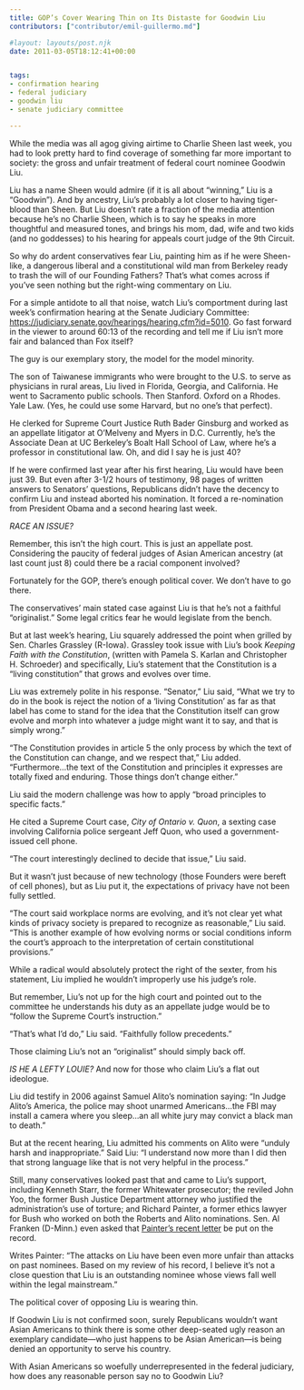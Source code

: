 ```yaml
---
title: GOP’s Cover Wearing Thin on Its Distaste for Goodwin Liu
contributors: ["contributor/emil-guillermo.md"]

#layout: layouts/post.njk
date: 2011-03-05T18:12:41+00:00


tags:
- confirmation hearing
- federal judiciary
- goodwin liu
- senate judiciary committee

---
```


While the media was all agog giving airtime to Charlie Sheen last week, you had to look pretty hard to find coverage of something far more important to society:  the gross and unfair treatment of federal court nominee Goodwin Liu.

Liu has a name Sheen would admire (if it is all about “winning,” Liu is a “Goodwin”).  And by ancestry, Liu’s probably a lot closer to having tiger-blood than Sheen.  But Liu doesn’t rate a fraction of the media attention because he’s no Charlie Sheen, which is to say he speaks in more thoughtful and measured tones, and brings his mom, dad, wife and two kids (and no goddesses) to his hearing for appeals court judge of the 9th Circuit.

So why do ardent conservatives fear Liu, painting him as if he were Sheen-like, a dangerous liberal and a constitutional wild man from Berkeley ready to trash the will of our Founding Fathers? That’s what comes across if you’ve seen nothing but the right-wing commentary on Liu.

For a simple antidote to all that noise, watch Liu’s comportment during last week’s confirmation hearing at the Senate Judiciary Committee: <https://judiciary.senate.gov/hearings/hearing.cfm?id=5010>. Go fast forward in the viewer to around 60:13 of the recording and tell me if Liu isn’t more fair and balanced than Fox itself?

The guy is our exemplary story, the model for the model minority.

The son of Taiwanese immigrants who were brought to the U.S. to serve as physicians in rural areas, Liu lived in Florida, Georgia, and California. He went to Sacramento public schools. Then Stanford. Oxford on a Rhodes. Yale Law. (Yes, he could use some Harvard, but no one’s that perfect).

He clerked for Supreme Court Justice Ruth Bader Ginsburg and worked as an appellate litigator at O’Melveny and Myers in D.C. Currently, he’s the Associate Dean at UC Berkeley’s Boalt Hall School of Law, where he’s a professor in constitutional law.  Oh, and did I say he is just 40?

If he were confirmed last year after his first hearing, Liu would have been just 39. But even after 3-1/2 hours of testimony, 98 pages of written answers to Senators’ questions, Republicans didn’t have the decency to confirm Liu and instead aborted his nomination. It forced a re-nomination from President Obama and a second hearing last week.

_RACE AN ISSUE?_

Remember, this isn’t the high court. This is just an appellate post. Considering the paucity of federal judges of Asian American ancestry (at last count just 8) could there be a racial component involved?

Fortunately for the GOP, there’s enough political cover. We don’t have to go there.

The conservatives’ main stated case against Liu is that he’s not a faithful “originalist.”  Some legal critics fear he would legislate from the bench.

But at last week’s hearing, Liu squarely addressed the point when grilled by Sen. Charles Grassley (R-Iowa). Grassley took issue with Liu’s book _Keeping Faith with the Constitution_, (written with Pamela S. Karlan and Christopher H. Schroeder) and specifically, Liu’s statement that the Constitution is a “living constitution” that grows and evolves over time.

Liu was extremely polite in his response. “Senator,” Liu said, “What we try to do in the book is reject the notion of a ‘living Constitution’ as far as that label has come to stand for the idea that the Constitution itself can grow evolve and morph into whatever a judge might want it to say, and that is simply wrong.”

“The Constitution provides in article 5 the only process by which the text of the Constitution can change, and we respect that,” Liu added. “Furthermore…the text of the Constitution and principles it expresses are totally fixed and enduring. Those things don’t change either.”

Liu said the modern challenge was how to apply “broad principles to specific facts.”

He cited a Supreme Court case, _City of Ontario v. Quon_, a sexting case involving California police sergeant Jeff Quon, who used a government-issued cell phone.

“The court interestingly declined to decide that issue,” Liu said.

But it wasn’t just because of new technology (those Founders were bereft of cell phones), but as Liu put it, the expectations of privacy have not been fully settled.

“The court said workplace norms are evolving, and it’s not clear yet what kinds of privacy society is prepared to recognize as reasonable,” Liu said. “This is another example of how evolving norms or social conditions inform the court’s approach to the interpretation of certain constitutional provisions.”

While a radical would absolutely protect the right of the sexter, from his statement, Liu implied he wouldn’t improperly use his judge’s role.

But remember, Liu’s not up for the high court and pointed out to the committee he understands his duty as an appellate judge would be to “follow the Supreme Court’s instruction.”

“That’s what I’d do,” Liu said. “Faithfully follow precedents.”

Those claiming Liu’s not an “originalist” should simply back off.

_IS HE A LEFTY LOUIE?_
And now for those who claim Liu’s a flat out ideologue.

Liu did testify in 2006 against Samuel Alito’s nomination saying: “In Judge Alito’s America, the police may shoot unarmed Americans…the FBI may install a camera where you sleep…an all white jury may convict a black man to death.”

But at the recent hearing, Liu admitted his comments on Alito were “unduly harsh and inappropriate.” Said Liu:  “I understand now more than I did then that strong language like that is not very helpful in the process.”

Still, many conservatives looked past that and came to Liu’s support, including Kenneth Starr, the former Whitewater prosecutor; the reviled John Yoo, the former Bush Justice Department attorney who justified the administration’s use of torture; and Richard Painter, a former ethics lawyer for Bush who worked on both the Roberts and Alito nominations.  Sen. Al Franken (D-Minn.) even asked that [Painter’s recent letter][1] be put on the record.

Writes Painter: “The attacks on Liu have been even more unfair than attacks on past nominees. Based on my review of his record, I believe it’s not a close question that Liu is an outstanding nominee whose views fall well within the legal mainstream.”

The political cover of opposing Liu is wearing thin.

If Goodwin Liu is not confirmed soon, surely Republicans wouldn’t want Asian Americans to think there is some other deep-seated ugly reason an exemplary candidate—who just happens to be Asian American—is being denied an opportunity to serve his country.

With Asian Americans so woefully underrepresented in the federal judiciary, how does any reasonable person say no to Goodwin Liu?

[1]: https://www.huffingtonpost.com/richard-painter/qualified-measured-and-ma_b_829298.html
